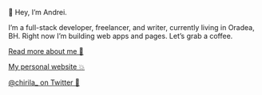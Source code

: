 👋 Hey, I’m Andrei.

I’m a full-stack developer, freelancer, and writer, currently living in Oradea, BH. Right now I’m building web apps and pages. Let’s grab a coffee.


[Read more about me 📖](https://www.chirila.dev/about)

[My personal website 💥](https://www.chirila.dev/)

[@chirila_ on Twitter 🍺](https://twitter.com/chirila_)